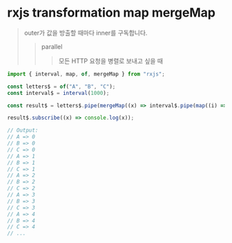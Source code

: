 # rxjs transformation map mergeMap

> outer가 값을 방출할 때마다 inner를 구독합니다.
>
> > parallel
> >
> > > 모든 HTTP 요청을 병렬로 보내고 싶을 때

```js
import { interval, map, of, mergeMap } from "rxjs";

const letters$ = of("A", "B", "C");
const interval$ = interval(1000);

const result$ = letters$.pipe(mergeMap((x) => interval$.pipe(map((i) => x + " => " + i))));

result$.subscribe((x) => console.log(x));

// Output:
// A => 0
// B => 0
// C => 0
// A => 1
// B => 1
// C => 1
// A => 2
// B => 2
// C => 2
// A => 3
// B => 3
// C => 3
// A => 4
// B => 4
// C => 4
// ...
```
